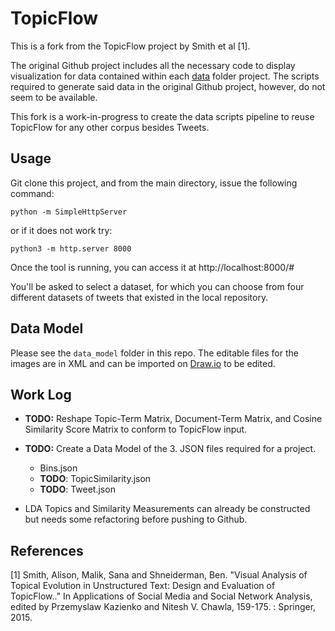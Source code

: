 # TopicFlow

This is a fork from the TopicFlow project by Smith et al [1].

The original Github project includes all the necessary code to display visualization for data contained within each [data](https://github.com/sailuh/topicflow/tree/master/data) folder project. The scripts required to generate said data in the original Github project, however, do not seem to be available.

This fork is a work-in-progress to create the data scripts pipeline to reuse TopicFlow for any other corpus besides Tweets.

## Usage

Git clone this project, and from the main directory, issue the following command:

`python -m SimpleHttpServer`

or if it does not work try:

`python3 -m http.server 8000`

Once the tool is running, you can access it at http://localhost:8000/#

You'll be asked to select a dataset, for which you can choose from four different datasets of tweets that existed in the local repository.

## Data Model

Please see the `data_model` folder in this repo. The editable files for the images are in XML and can be imported on [Draw.io](http://draw.io) to be edited.


## Work Log

 * **TODO:** Reshape Topic-Term Matrix, Document-Term Matrix, and Cosine Similarity Score Matrix to conform to TopicFlow input.

 * **TODO:** Create a Data Model of the 3. JSON files required for a project.
   * Bins.json
   * **TODO**: TopicSimilarity.json
   * **TODO**: Tweet.json

 * LDA Topics and Similarity Measurements can already be constructed but needs some refactoring before pushing to Github.



## References

[1] Smith, Alison, Malik, Sana and Shneiderman, Ben. "Visual Analysis of Topical Evolution in Unstructured Text: Design and Evaluation of TopicFlow.." In Applications of Social Media and Social Network Analysis, edited by Przemyslaw Kazienko and Nitesh V. Chawla, 159-175. : Springer, 2015.
